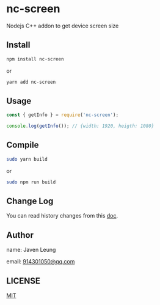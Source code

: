 # nc-screen

Nodejs C++ addon to get device screen size

## Install

```sh
npm install nc-screen
```

or

```sh
yarn add nc-screen
```

## Usage

```js
const { getInfo } = require('nc-screen');

console.log(getInfo()); // {width: 1920, heigth: 1080}
```

## Compile

```sh
sudo yarn build
```

or

```sh
sudo npm run build
```

## Change Log

You can read history changes from this [doc](./CHANGELOG.md).

## Author

name: Javen Leung

email: 914301050@qq.com

## LICENSE

[MIT](./LICENSE)
